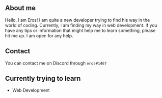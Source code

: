 ## About me

Hello, I am Eros! I am quite a new developer trying to find his way in the world of coding. Currently, I am finding my way in web development.
If you have any tips or information that might help me to learn something, please hit me up. I am open for any help.

## Contact
You can contact me on Discord through `eros#1467`

## Currently trying to learn

  * Web Development
